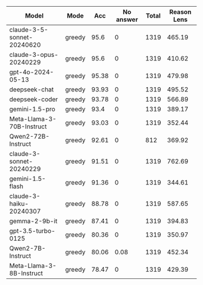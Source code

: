 |           Model            |  Mode  |  Acc  |  No answer  |  Total  |  Reason Lens  |
|----------------------------|--------|-------|-------------|---------|---------------|
| claude-3-5-sonnet-20240620 | greedy | 95.6  |      0      |  1319   |    465.19     |
|   claude-3-opus-20240229   | greedy | 95.6  |      0      |  1319   |    410.62     |
|     gpt-4o-2024-05-13      | greedy | 95.38 |      0      |  1319   |    479.98     |
|       deepseek-chat        | greedy | 93.93 |      0      |  1319   |    495.52     |
|       deepseek-coder       | greedy | 93.78 |      0      |  1319   |    566.89     |
|       gemini-1.5-pro       | greedy | 93.4  |      0      |  1319   |    389.17     |
| Meta-Llama-3-70B-Instruct  | greedy | 93.03 |      0      |  1319   |    352.44     |
|     Qwen2-72B-Instruct     | greedy | 92.61 |      0      |   812   |    369.92     |
|  claude-3-sonnet-20240229  | greedy | 91.51 |      0      |  1319   |    762.69     |
|      gemini-1.5-flash      | greedy | 91.36 |      0      |  1319   |    344.61     |
|  claude-3-haiku-20240307   | greedy | 88.78 |      0      |  1319   |    587.65     |
|       gemma-2-9b-it        | greedy | 87.41 |      0      |  1319   |    394.83     |
|     gpt-3.5-turbo-0125     | greedy | 80.36 |      0      |  1319   |    350.97     |
|     Qwen2-7B-Instruct      | greedy | 80.06 |    0.08     |  1319   |    452.34     |
|  Meta-Llama-3-8B-Instruct  | greedy | 78.47 |      0      |  1319   |    429.39     |